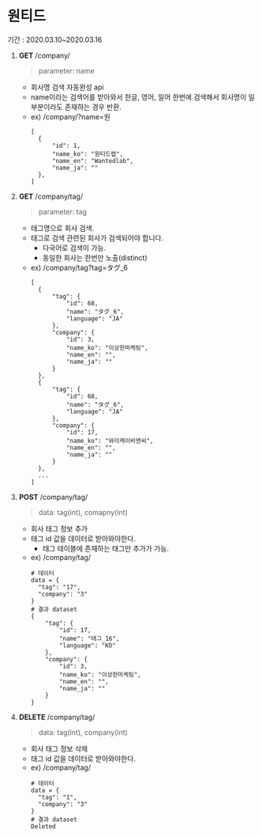 # 원티드

기간 : 2020.03.10~2020.03.16

1. **GET** /company/

   > parameter: name

   - 회사명 검색 자동완성 api
   - name이라는 검색어를 받아와서 한글, 영어, 일어 한번에 검색해서 회사명이 일부분이라도 존재하는 경우 반환.
   - ex) /company/?name=원
     ```
     [
       {
           "id": 1,
           "name_ko": "원티드랩",
           "name_en": "Wantedlab",
           "name_ja": ""
       },
     ]
     ```

2) **GET** /company/tag/

   > parameter: tag

   - 태그명으로 회사 검색.
   - 태그로 검색 관련된 회사가 검색되어야 합니다.
     - 다국어로 검색이 가능.
     - 동일한 회사는 한번만 노출(distinct)
   - ex) /company/tag?tag=タグ\_6
     ```
     [
       {
           "tag": {
               "id": 68,
               "name": "タグ_6",
               "language": "JA"
           },
           "company": {
               "id": 3,
               "name_ko": "이상한마케팅",
               "name_en": "",
               "name_ja": ""
           }
       },
       {
           "tag": {
               "id": 68,
               "name": "タグ_6",
               "language": "JA"
           },
           "company": {
               "id": 17,
               "name_ko": "와이케이비앤씨",
               "name_en": "",
               "name_ja": ""
           }
       },
       ...
     ]
     ```

3) **POST** /company/tag/

   > data: tag(int), comapny(int)

   - 회사 태그 정보 추가
   - 태그 id 값을 데이터로 받아와야한다.
     - 태그 테이블에 존재하는 태그만 추가가 가능.
   - ex) /company/tag/
     ```
     # 데이터
     data = {
       "tag": "17",
       "company": "3"
     }
     # 결과 dataset
     {
         "tag": {
             "id": 17,
             "name": "태그_16",
             "language": "KO"
         },
         "company": {
             "id": 3,
             "name_ko": "이상한마케팅",
             "name_en": "",
             "name_ja": ""
         }
     }
     ```

4) **DELETE** /company/tag/

   > data: tag(int), company(int)

   - 회사 태그 정보 삭제
   - 태그 id 값을 데이터로 받아와야한다.
   - ex) /company/tag/
     ```
     # 데이터
     data = {
       "tag": "1",
       "company": "3"
     }
     # 결과 dataset
     Deleted
     ```
